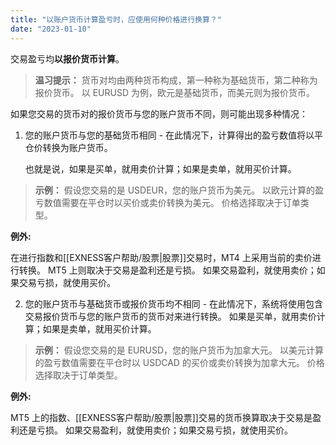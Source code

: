 ```yaml
---
title: "以账户货币计算盈亏时，应使用何种价格进行换算？"
date: "2023-01-10"
---
```


交易盈亏均**以报价货币计算**。

> **温习提示：**
> 货币对均由两种货币构成，第一种称为基础货币，第二种称为报价货币。 以 EURUSD 为例，欧元是基础货币，而美元则为报价货币。

如果您交易的货币对的报价货币与您的账户货币不同，则可能出现多种情况：

1. 您的账户货币与您的基础货币相同 - 在此情况下，计算得出的盈亏数值将以平仓价转换为账户货币。
    
    也就是说，如果是买单，就用卖价计算；如果是卖单，就用买价计算。
    

> **示例：**
> 假设您交易的是 USDEUR，您的账户货币为美元。 以欧元计算的盈亏数值需要在平仓时以买价或卖价转换为美元。 价格选择取决于订单类型。

**例外:**

在进行指数和[[EXNESS客户帮助/股票|股票]]交易时，MT4 上采用当前的卖价进行转换。 MT5 上则取决于交易是盈利还是亏损。 如果交易盈利，就使用卖价；如果交易亏损，就使用买价。

2. 您的账户货币与基础货币或报价货币均不相同 - 在此情况下，系统将使用包含交易报价货币与您的账户货币的货币对来进行转换。 如果是买单，就用卖价计算；如果是卖单，就用买价计算。

> **示例：**
> 假设您交易的是 EURUSD，您的账户货币为加拿大元。 以美元计算的盈亏数值需要在平仓时以 USDCAD 的买价或卖价转换为加拿大元。 价格选择取决于订单类型。

**例外:**

MT5 上的指数、[[EXNESS客户帮助/股票|股票]]交易的货币换算取决于交易是盈利还是亏损。 如果交易盈利，就使用卖价；如果交易亏损，就使用买价。
